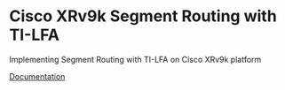# Cisco XRv9k Segment Routing with TI-LFA

Implementing Segment Routing with TI-LFA on Cisco XRv9k platform

[Documentation](https://hmntsharma.github.io/cisco-segment-routing/)
